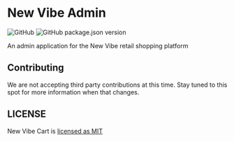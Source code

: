 # New Vibe Admin

![GitHub](https://img.shields.io/github/license/vramdhanie/new_vibe_admin)
![GitHub package.json version](https://img.shields.io/github/package-json/v/vramdhanie/new_vibe_admin)

An admin application for the New Vibe retail shopping platform

## Contributing

We are not accepting third party contributions at this time. Stay tuned to this spot
for more information when that changes.

## LICENSE

New Vibe Cart is [licensed as MIT](LICENSE)
